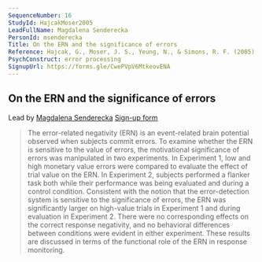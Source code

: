 ```yaml
---
SequenceNumber: 16
StudyId: HajcakMoser2005
LeadFullName: Magdalena Senderecka
PersonId: msenderecka
Title: On the ERN and the significance of errors
Reference: Hajcak, G., Moser, J. S., Yeung, N., & Simons, R. F. (2005). On the ERN and the significance of errors. Psychophysiology, 42(2), 151–160. https://doi.org/10.1111/j.1469-8986.2005.00270.x
PsychConstruct: error processing
SignupUrl: https://forms.gle/CwePVpV6MtkeovENA
---
```



## <a name="HajcakMoser2005"> On the ERN and the significance of errors


Lead by [Magdalena Senderecka](/people/#msenderecka)
[Sign-up form](https://forms.gle/CwePVpV6MtkeovENA)

> The error-related negativity (ERN) is an event-related brain potential observed when subjects commit errors. To examine whether the ERN is sensitive to the value of errors, the motivational significance of errors was manipulated in two experiments. In Experiment 1, low and high monetary value errors were compared to evaluate the effect of trial value on the ERN. In Experiment 2, subjects performed a flanker task both while their performance was being evaluated and during a control condition. Consistent with the notion that the error-detection system is sensitive to the significance of errors, the ERN was significantly larger on high-value trials in Experiment 1 and during evaluation in Experiment 2. There were no corresponding effects on the correct response negativity, and no behavioral differences between conditions were evident in either experiment. These results are discussed in terms of the functional role of the ERN in response monitoring.